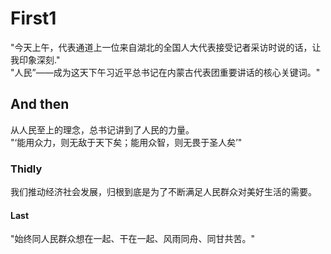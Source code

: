 <h1>First1</h1>
"今天上午，代表通道上一位来自湖北的全国人大代表接受记者采访时说的话，让我印象深刻."<br>
"人民”——成为这天下午习近平总书记在内蒙古代表团重要讲话的核心关键词。"<br>

<h2>And then</h2>
从人民至上的理念，总书记讲到了人民的力量。<br>
"‘能用众力，则无敌于天下矣；能用众智，则无畏于圣人矣’"<br>
<h3>Thidly</h3>
我们推动经济社会发展，归根到底是为了不断满足人民群众对美好生活的需要。
<h4>Last</h4>
"始终同人民群众想在一起、干在一起、风雨同舟、同甘共苦。"<br>
